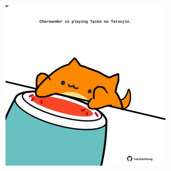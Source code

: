 <!-- built at 08/05/2021, 03:08:03 UTC -->
<p align="center">
  <img width="500" height="500" src="./ReadmeImage.svg">
</p>
